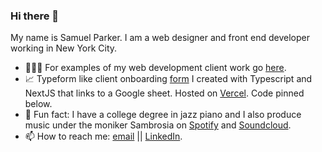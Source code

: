 ### Hi there 👋

My name is Samuel Parker. I am a web designer and front end developer working in New York City. 

- 👨🏻‍💻 For examples of my web development client work go [here](https://www.samuelaparker.com/#portfolio-section).
- 📈 Typeform like client onboarding [form](https://webvis-samuelaparker.vercel.app/) I created with Typescript and NextJS that links to a Google sheet. Hosted on [Vercel](https://vercel.com/). Code pinned below. 
- 🎹 Fun fact: I have a college degree in jazz piano and I also produce music under the moniker Sambrosia on [Spotify](https://open.spotify.com/artist/08wnFVjoryHSe9eVIYZFUN?si=R80fw8ZSRdyxpGz8ejmuxQ) and [Soundcloud](https://soundcloud.com/sambrosiamusic).
- 📫 How to reach me: [email](samuel.a.parker00@gmail.com ) || [LinkedIn](https://www.linkedin.com/in/samuelaparker/).






<!--
**samuelaparker/samuelaparker** is a ✨ _special_ ✨ repository because its `README.md` (this file) appears on your GitHub profile.

Here are some ideas to get you started:

- 🔭 I’m currently working on ...
- 🌱 I’m currently learning ...
- 👯 I’m looking to collaborate on ...
- 🤔 I’m looking for help with ...
- 💬 Ask me about ...
- 📫 How to reach me: ...
- 😄 Pronouns: ...
- ⚡ Fun fact: ...
-->
